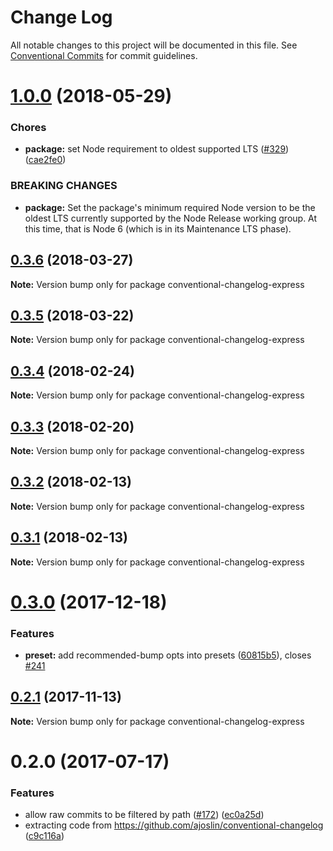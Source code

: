 # Change Log

All notable changes to this project will be documented in this file.
See [Conventional Commits](https://conventionalcommits.org) for commit guidelines.

<a name="1.0.0"></a>
# [1.0.0](https://github.com/conventional-changelog/conventional-changelog/compare/conventional-changelog-express@0.3.6...conventional-changelog-express@1.0.0) (2018-05-29)


### Chores

* **package:** set Node requirement to oldest supported LTS ([#329](https://github.com/conventional-changelog/conventional-changelog/issues/329)) ([cae2fe0](https://github.com/conventional-changelog/conventional-changelog/commit/cae2fe0))


### BREAKING CHANGES

* **package:** Set the package's minimum required Node version to be the oldest LTS
currently supported by the Node Release working group. At this time,
that is Node 6 (which is in its Maintenance LTS phase).




<a name="0.3.6"></a>
## [0.3.6](https://github.com/conventional-changelog/conventional-changelog/compare/conventional-changelog-express@0.3.5...conventional-changelog-express@0.3.6) (2018-03-27)




**Note:** Version bump only for package conventional-changelog-express

<a name="0.3.5"></a>
## [0.3.5](https://github.com/conventional-changelog/conventional-changelog/compare/conventional-changelog-express@0.3.4...conventional-changelog-express@0.3.5) (2018-03-22)




**Note:** Version bump only for package conventional-changelog-express

<a name="0.3.4"></a>
## [0.3.4](https://github.com/conventional-changelog/conventional-changelog/compare/conventional-changelog-express@0.3.3...conventional-changelog-express@0.3.4) (2018-02-24)




**Note:** Version bump only for package conventional-changelog-express

<a name="0.3.3"></a>
## [0.3.3](https://github.com/conventional-changelog/conventional-changelog/compare/conventional-changelog-express@0.3.2...conventional-changelog-express@0.3.3) (2018-02-20)




**Note:** Version bump only for package conventional-changelog-express

<a name="0.3.2"></a>
## [0.3.2](https://github.com/stevemao/conventional-changelog-express/compare/conventional-changelog-express@0.3.1...conventional-changelog-express@0.3.2) (2018-02-13)




**Note:** Version bump only for package conventional-changelog-express

<a name="0.3.1"></a>
## [0.3.1](https://github.com/stevemao/conventional-changelog-express/compare/conventional-changelog-express@0.3.0...conventional-changelog-express@0.3.1) (2018-02-13)




**Note:** Version bump only for package conventional-changelog-express

<a name="0.3.0"></a>
# [0.3.0](https://github.com/stevemao/conventional-changelog-express/compare/conventional-changelog-express@0.2.1...conventional-changelog-express@0.3.0) (2017-12-18)


### Features

* **preset:** add recommended-bump opts into presets ([60815b5](https://github.com/stevemao/conventional-changelog-express/commit/60815b5)), closes [#241](https://github.com/stevemao/conventional-changelog-express/issues/241)




<a name="0.2.1"></a>
## [0.2.1](https://github.com/stevemao/conventional-changelog-express/compare/conventional-changelog-express@0.2.0...conventional-changelog-express@0.2.1) (2017-11-13)




**Note:** Version bump only for package conventional-changelog-express

<a name="0.2.0"></a>
# 0.2.0 (2017-07-17)


### Features

* allow raw commits to be filtered by path ([#172](https://github.com/conventional-changelog/conventional-changelog/issues/172)) ([ec0a25d](https://github.com/stevemao/conventional-changelog-express/commit/ec0a25d))
* extracting code from https://github.com/ajoslin/conventional-changelog ([c9c116a](https://github.com/stevemao/conventional-changelog-express/commit/c9c116a))
